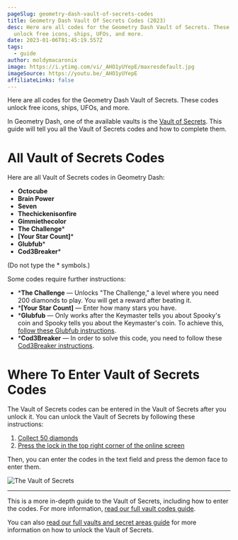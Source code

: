 ```yaml
---
pageSlug: geometry-dash-vault-of-secrets-codes
title: Geometry Dash Vault Of Secrets Codes (2023)
desc: Here are all codes for the Geometry Dash Vault of Secrets. These codes
  unlock free icons, ships, UFOs, and more.
date: 2023-01-06T01:45:19.557Z
tags:
  - guide
author: moldymacaronix
image: https://i.ytimg.com/vi/_AHO1yUYepE/maxresdefault.jpg
imageSource: https://youtu.be/_AHO1yUYepE
affiliateLinks: false
---
```

Here are all codes for the Geometry Dash Vault of Secrets. These codes unlock free icons, ships, UFOs, and more.

In Geometry Dash, one of the available vaults is the [Vault of Secrets](/posts/geometry-dash-all-vaults-and-secrets-2022/#vault-of-secrets). This guide will tell you all the Vault of Secrets codes and how to complete them.

# All Vault of Secrets Codes

Here are all Vault of Secrets codes in Geometry Dash:

* **Octocube**
* **Brain Power**
* **Seven**
* **Thechickenisonfire**
* **Gimmiethecolor**
* **The Challenge***
* **[Your Star Count]***
* **Glubfub***
* **Cod3Breaker***

(Do not type the * symbols.)

Some codes require further instructions:

- ***The Challenge** — Unlocks "The Challenge," a level where you need 200 diamonds to play. You will get a reward after beating it.
- ***[Your Star Count]** — Enter how many stars you have.
- ***Glubfub** — Only works after the Keymaster tells you about Spooky's coin and Spooky tells you about the Keymaster's coin. To achieve this, [follow these Glubfub instructions](/posts/geometry-dash-all-vault-codes-2022/#vault-of-secrets-codes).
- ***Cod3Breaker** — In order to solve this code, you need to follow these [Cod3Breaker instructions](/posts/geometry-dash-all-vault-codes-2022/#vault-of-secrets-codes).

# Where To Enter Vault of Secrets Codes

The Vault of Secrets codes can be entered in the Vault of Secrets after you unlock it. You can unlock the Vault of Secrets by following these instructions:

1. [Collect 50 diamonds](/posts/geometry-dash-how-to-get-diamonds-easy/)
2. [Press the lock in the top right corner of the online screen](/posts/geometry-dash-all-vaults-and-secrets-2022/#vault-of-secrets)

Then, you can enter the codes in the text field and press the demon face to enter them.

![The Vault of Secrets](https://media.discordapp.net/attachments/392087938239954950/1013588500114849812/unknown.png?width=1202&height=676)

---

This is a more in-depth guide to the Vault of Secrets, including how to enter the codes. For more information, [read our full vault codes guide](/posts/geometry-dash-all-vault-codes-2022/).

You can also [read our full vaults and secret areas guide](/posts/geometry-dash-all-vaults-and-secrets-2022/) for more information on how to unlock the Vault of Secrets.